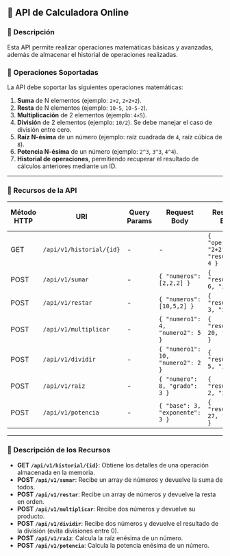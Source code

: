 ## 🧮 API de Calculadora Online

### 📌 Descripción
Esta API permite realizar operaciones matemáticas básicas y avanzadas, además de almacenar el historial de operaciones realizadas.

### 📌 Operaciones Soportadas
La API debe soportar las siguientes operaciones matemáticas:

1. **Suma** de N elementos (ejemplo: `2+2`, `2+2+2`).
2. **Resta** de N elementos (ejemplo: `10-5`, `10-5-2`).
3. **Multiplicación** de 2 elementos (ejemplo: `4×5`).
4. **División** de 2 elementos (ejemplo: `10/2`). Se debe manejar el caso de división entre cero.
5. **Raíz N-ésima** de un número (ejemplo: raíz cuadrada de `4`, raíz cúbica de `8`).
6. **Potencia N-ésima** de un número (ejemplo: `2^3`, `3^3`, `4^4`).
7. **Historial de operaciones**, permitiendo recuperar el resultado de cálculos anteriores mediante un ID.

---

### 📌 Recursos de la API

| Método HTTP | URI                                | Query Params | Request Body                    | Response Body                              | Códigos HTTP de respuesta |
|------------|-----------------------------------|-------------|--------------------------------|-------------------------------------------|---------------------------|
| GET        | `/api/v1/historial/{id}`         | -           | -                              | `{ "operacion": "2+2", "resultado": 4 }` | 200, 404 |
| POST       | `/api/v1/sumar`                   | -           | `{ "numeros": [2,2,2] }`       | `{ "resultado": 6, "id": 1 }`            | 200, 400 |
| POST       | `/api/v1/restar`                  | -           | `{ "numeros": [10,5,2] }`      | `{ "resultado": 3, "id": 2 }`            | 200, 400 |
| POST       | `/api/v1/multiplicar`             | -           | `{ "numero1": 4, "numero2": 5 }` | `{ "resultado": 20, "id": 3 }`           | 200, 400 |
| POST       | `/api/v1/dividir`                 | -           | `{ "numero1": 10, "numero2": 2 }` | `{ "resultado": 5, "id": 4 }`           | 200, 400, 422 |
| POST       | `/api/v1/raiz`                    | -           | `{ "numero": 8, "grado": 3 }`  | `{ "resultado": 2, "id": 5 }`            | 200, 400 |
| POST       | `/api/v1/potencia`                | -           | `{ "base": 3, "exponente": 3 }` | `{ "resultado": 27, "id": 6 }`           | 200, 400 |

---

### 📌 Descripción de los Recursos

- **GET `/api/v1/historial/{id}`**: Obtiene los detalles de una operación almacenada en la memoria.
- **POST `/api/v1/sumar`**: Recibe un array de números y devuelve la suma de todos.
- **POST `/api/v1/restar`**: Recibe un array de números y devuelve la resta en orden.
- **POST `/api/v1/multiplicar`**: Recibe dos números y devuelve su producto.
- **POST `/api/v1/dividir`**: Recibe dos números y devuelve el resultado de la división (evita divisiones entre 0).
- **POST `/api/v1/raiz`**: Calcula la raíz enésima de un número.
- **POST `/api/v1/potencia`**: Calcula la potencia enésima de un número.

